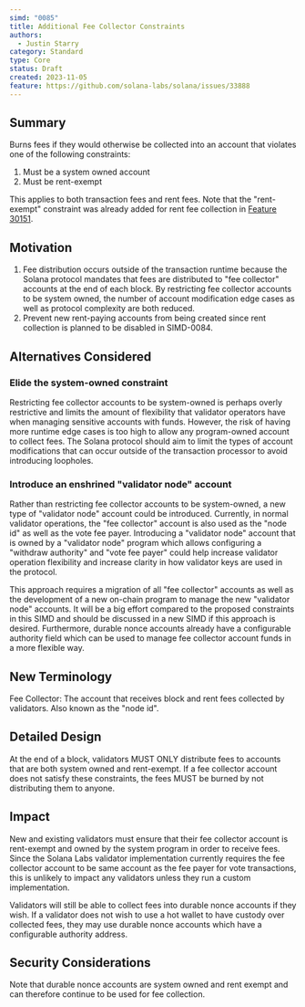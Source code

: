 ```yaml
---
simd: "0085"
title: Additional Fee Collector Constraints
authors:
  - Justin Starry
category: Standard
type: Core
status: Draft
created: 2023-11-05
feature: https://github.com/solana-labs/solana/issues/33888
---
```


## Summary

Burns fees if they would otherwise be collected into an account that violates
one of the following constraints:

1. Must be a system owned account
2. Must be rent-exempt

This applies to both transaction fees and rent fees. Note that the "rent-exempt"
constraint was already added for rent fee collection in
[Feature 30151](https://github.com/solana-labs/solana/issues/30151).

## Motivation

1. Fee distribution occurs outside of the transaction runtime because the Solana
   protocol mandates that fees are distributed to "fee collector" accounts at the end of each block. By
   restricting fee collector accounts to be system owned, the number of account
   modification edge cases as well as protocol complexity are both reduced.
2. Prevent new rent-paying accounts from being created since rent collection is
   planned to be disabled in SIMD-0084.

## Alternatives Considered

### Elide the system-owned constraint

Restricting fee collector accounts to be system-owned is perhaps overly
restrictive and limits the amount of flexibility that validator operators have
when managing sensitive accounts with funds. However, the risk of having more
runtime edge cases is too high to allow any program-owned account to collect
fees. The Solana protocol should aim to limit the types of account modifications
that can occur outside of the transaction processor to avoid introducing
loopholes.

### Introduce an enshrined "validator node" account

Rather than restricting fee collector accounts to be system-owned, a new type of
"validator node" account could be introduced. Currently, in normal validator
operations, the "fee collector" account is also used as the "node id" as well as
the vote fee payer. Introducing a "validator node" account that is owned by a
"validator node" program which allows configuring a "withdraw authority" and
"vote fee payer" could help increase validator operation flexibility and
increase clarity in how validator keys are used in the protocol.

This approach requires a migration of all "fee collector" accounts as well as
the development of a new on-chain program to manage the new "validator node"
accounts. It will be a big effort compared to the proposed constraints in this
SIMD and should be discussed in a new SIMD if this approach is desired.
Furthermore, durable nonce accounts already have a configurable authority field
which can be used to manage fee collector account funds in a more flexible way.

## New Terminology

Fee Collector: The account that receives block and rent fees collected by
validators. Also known as the "node id".

## Detailed Design

At the end of a block, validators MUST ONLY distribute fees to accounts that are
both system owned and rent-exempt. If a fee collector account does not satisfy
these constraints, the fees MUST be burned by not distributing them to anyone.

## Impact

New and existing validators must ensure that their fee collector account is
rent-exempt and owned by the system program in order to receive fees. Since the
Solana Labs validator implementation currently requires the fee collector
account to be same account as the fee payer for vote transactions, this is
unlikely to impact any validators unless they run a custom implementation.

Validators will still be able to collect fees into durable nonce accounts if
they wish. If a validator does not wish to use a hot wallet to have custody
over collected fees, they may use durable nonce accounts which have a
configurable authority address.

## Security Considerations

Note that durable nonce accounts are system owned and rent exempt and can
therefore continue to be used for fee collection.
